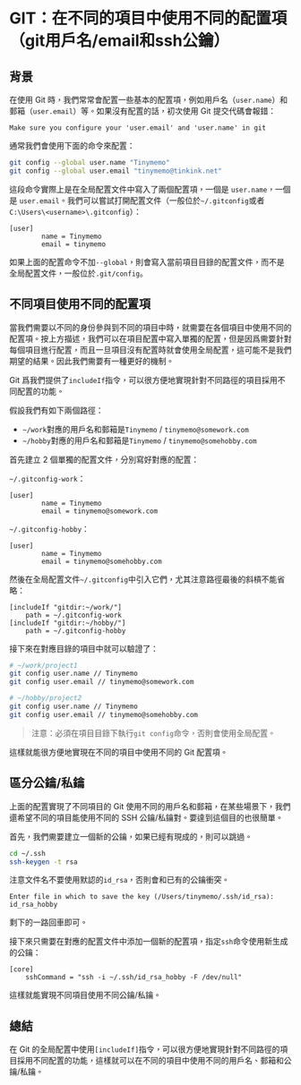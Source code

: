 # GIT：在不同的項目中使用不同的配置項（git用戶名/email和ssh公鑰）

<Validator lang="zh-hant" :platform-list="['Git 2.37']" date="2023-03-06" />

## 背景

在使用 Git 時，我們常常會配置一些基本的配置項，例如用戶名（`user.name`）和郵箱（`user.email`）等。如果沒有配置的話，初次使用 Git 提交代碼會報錯：

```
Make sure you configure your 'user.email' and 'user.name' in git
```

通常我們會使用下面的命令來配置：

```sh
git config --global user.name "Tinymemo"
git config --global user.email "tinymemo@tinkink.net"
```

這段命令實際上是在全局配置文件中寫入了兩個配置項，一個是 `user.name`，一個是 `user.email`。我們可以嘗試打開配置文件（一般位於`~/.gitconfig`或者`C:\Users\<username>\.gitconfig`）：

```
[user]
        name = Tinymemo
        email = tinymemo
```

如果上面的配置命令不加`--global`，則會寫入當前項目目錄的配置文件，而不是全局配置文件，一般位於`.git/config`。

## 不同項目使用不同的配置項

當我們需要以不同的身份參與到不同的項目中時，就需要在各個項目中使用不同的配置項。按上方描述，我們可以在項目配置中寫入單獨的配置，但是因爲需要針對每個項目進行配置，而且一旦項目沒有配置時就會使用全局配置，這可能不是我們期望的結果。因此我們需要有一種更好的機制。

Git 爲我們提供了`includeIf`指令，可以很方便地實現針對不同路徑的項目採用不同配置的功能。

假設我們有如下兩個路徑：

- `~/work`對應的用戶名和郵箱是`Tinymemo` / `tinymemo@somework.com`
- `~/hobby`對應的用戶名和郵箱是`Tinymemo` / `tinymemo@somehobby.com`

首先建立 2 個單獨的配置文件，分別寫好對應的配置：

`~/.gitconfig-work`：

```
[user]
        name = Tinymemo
        email = tinymemo@somework.com
```

`~/.gitconfig-hobby`：

```
[user]
        name = Tinymemo
        email = tinymemo@somehobby.com
```

然後在全局配置文件`~/.gitconfig`中引入它們，尤其注意路徑最後的斜槓不能省略：

```
[includeIf "gitdir:~/work/"]
    path = ~/.gitconfig-work
[includeIf "gitdir:~/hobby/"]
    path = ~/.gitconfig-hobby
```

接下來在對應目錄的項目中就可以驗證了：

```sh
# ~/work/project1
git config user.name // Tinymemo
git config user.email // tinymemo@somework.com

# ~/hobby/project2
git config user.name // Tinymemo
git config user.email // tinymemo@somehobby.com
```

> 注意：必須在項目目錄下執行`git config`命令，否則會使用全局配置。

這樣就能很方便地實現在不同的項目中使用不同的 Git 配置項。

## 區分公鑰/私鑰

上面的配置實現了不同項目的 Git 使用不同的用戶名和郵箱，在某些場景下，我們還希望不同的項目能使用不同的 SSH 公鑰/私鑰對。要達到這個目的也很簡單。

首先，我們需要建立一個新的公鑰，如果已經有現成的，則可以跳過。

```sh
cd ~/.ssh
ssh-keygen -t rsa
```

注意文件名不要使用默認的`id_rsa`，否則會和已有的公鑰衝突。

```
Enter file in which to save the key (/Users/tinymemo/.ssh/id_rsa): id_rsa_hobby
```

剩下的一路回車即可。

接下來只需要在對應的配置文件中添加一個新的配置項，指定`ssh`命令使用新生成的公鑰：

```
[core]
    sshCommand = "ssh -i ~/.ssh/id_rsa_hobby -F /dev/null"
```

這樣就能實現不同項目使用不同公鑰/私鑰。

## 總結

在 Git 的全局配置中使用`[includeIf]`指令，可以很方便地實現針對不同路徑的項目採用不同配置的功能，這樣就可以在不同的項目中使用不同的用戶名、郵箱和公鑰/私鑰。
